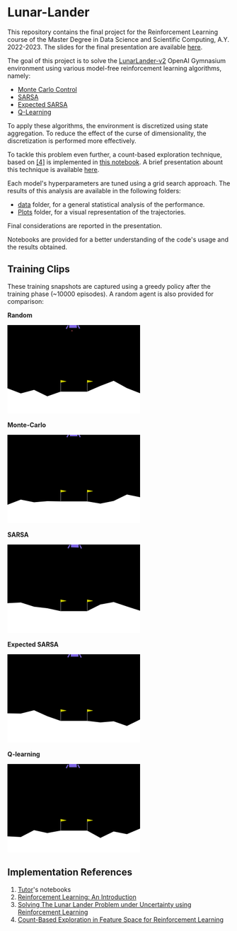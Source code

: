 # Lunar-Lander

This repository contains the final project for the Reinforcement Learning course of the Master Degree in Data Science and Scientific Computing, A.Y. 2022-2023. The slides for the final presentation are available [here](presentations/Lunar_Lander_presentation.pdf).

The goal of this project is to solve the [LunarLander-v2](https://gymnasium.farama.org/environments/box2d/lunar_lander/) OpenAI Gymnasium environment using various model-free reinforcement learning algorithms, namely:

- [Monte Carlo Control](src/MC_lander.py)
- [SARSA](src/SARSA_lander.py)
- [Expected SARSA](src/ESARSA_lander.py)
- [Q-Learning](src/Q_lander.py)

To apply these algorithms, the environment is discretized using state aggregation. To reduce the effect of the curse of dimensionality, the discretization is performed more effectively.

To tackle this problem even further, a count-based exploration technique, based on [[4]](https://arxiv.org/pdf/1706.08090.pdf) is implemented in [this notebook](Sarsa_expl_count.ipynb).
A brief presentation abount this technique is available [here](presentations/exploration_counts_presentation.pdf).

Each model's hyperparameters are tuned using a grid search approach. The results of this analysis are available in the following folders:

- [data](data) folder, for a general statistical analysis of the performance.
- [Plots](Plots) folder, for a visual representation of the trajectories. 

Final considerations are reported in the presentation.

Notebooks are provided for a better understanding of the code's usage and the results obtained.

## Training Clips

These training snapshots are captured using a greedy policy after the training phase (~10000 episodes). A random agent is also
provided for comparison:  

**Random** 

<img src="gifs/random.gif" width="300" height="200"/>

**Monte-Carlo**  

<img src="gifs/MC.gif" width="300" height="200"/>

**SARSA**

<img src="gifs/SARSA.gif" width="300" height="200"/>

**Expected SARSA**

<img src="gifs/ESARSA.gif" width="300" height="200"/>

**Q-learning**  

<img src="gifs/Q.gif" width="300" height="200"/>

## Implementation References  

1. [Tutor](https://www.ictp.it/member/emanuele-panizon)'s notebooks 
2. [Reinforcement Learning: An Introduction](http://incompleteideas.net/book/the-book-2nd.html)
3. [Solving The Lunar Lander Problem under Uncertainty using Reinforcement Learning](https://arxiv.org/abs/2011.11850)
4. [Count-Based Exploration in Feature Space for Reinforcement Learning](https://arxiv.org/pdf/1706.08090.pdf)

